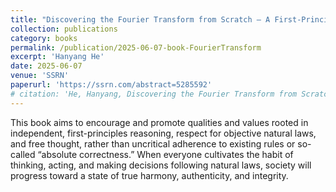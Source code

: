 ```yaml
---
title: "Discovering the Fourier Transform from Scratch — A First-Principles View"
collection: publications
category: books
permalink: /publication/2025-06-07-book-FourierTransform
excerpt: 'Hanyang He'
date: 2025-06-07
venue: 'SSRN'
paperurl: 'https://ssrn.com/abstract=5285592'
# citation: 'He, Hanyang, Discovering the Fourier Transform from Scratch - A First-Principles View (June 07, 2025). Available at SSRN: https://ssrn.com/abstract=5285592'
---
```

This book aims to encourage and promote qualities and values rooted in independent, first-principles reasoning, respect for objective natural laws, and free thought, rather than uncritical adherence to existing rules or so-called “absolute correctness.” When everyone cultivates the habit of thinking, acting, and making decisions following natural laws, society will progress toward a state of true harmony, authenticity, and integrity.
